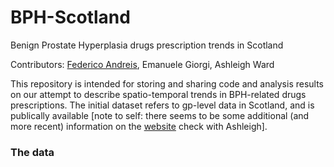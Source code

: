 BPH-Scotland 
===

Benign Prostate Hyperplasia drugs prescription trends in Scotland

Contributors: [Federico Andreis](mailto:federico.andreis@stir.ac.uk?subject=[GitHub]%20BPH), Emanuele Giorgi, Ashleigh Ward

This repository is intended for storing and sharing code and analysis results on our attempt to describe spatio-temporal trends in BPH-related drugs prescriptions. The initial dataset refers to gp-level data in Scotland, and is publically available [note to self: there seems to be some additional (and more recent) information on the [website](https://www.opendata.nhs.scot/dataset/prescriptions-in-the-community) check with Ashleigh].

### The data
